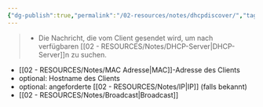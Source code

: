 ```yaml
---
{"dg-publish":true,"permalink":"/02-resources/notes/dhcpdiscover/","tags":["netzwerk/protocol"],"noteIcon":"","updated":"2025-07-12T13:31:41.291+02:00"}
---
```


>- Die Nachricht, die vom Client gesendet wird, um nach verfügbaren [[02 - RESOURCES/Notes/DHCP-Server\|DHCP-Server]]n zu suchen.

- [[02 - RESOURCES/Notes/MAC Adresse\|MAC]]-Adresse des Clients
- optional: Hostname des Clients
- optional: angeforderte [[02 - RESOURCES/Notes/IP\|IP]] (falls bekannt)
- [[02 - RESOURCES/Notes/Broadcast\|Broadcast]]
